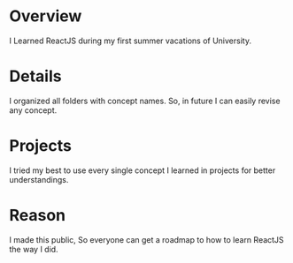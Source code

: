 # Overview
I Learned ReactJS during my first summer vacations of University.
# Details
I organized all folders with concept names. So, in future I can easily revise any concept.
# Projects
I tried my best to use every single concept I learned in projects for better understandings.
# Reason
I made this public, So everyone can get a roadmap to how to learn ReactJS the way I did.
